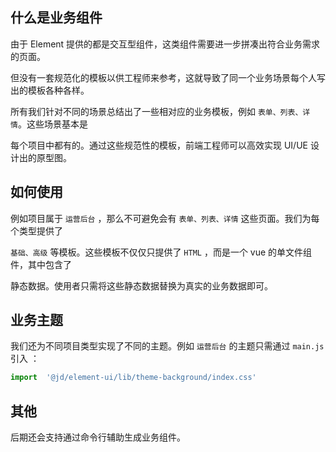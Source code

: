 ## 什么是业务组件
由于 Element 提供的都是交互型组件，这类组件需要进一步拼凑出符合业务需求的页面。

但没有一套规范化的模板以供工程师来参考，这就导致了同一个业务场景每个人写出的模板各种各样。

所有我们针对不同的场景总结出了一些相对应的业务模板，例如 `表单、列表、详情`。这些场景基本是

每个项目中都有的。通过这些规范性的模板，前端工程师可以高效实现 UI/UE 设计出的原型图。

## 如何使用
例如项目属于 `运营后台` ，那么不可避免会有 `表单、列表、详情` 这些页面。我们为每个类型提供了

 `基础、高级` 等模板。这些模板不仅仅只提供了 `HTML` ，而是一个 vue 的单文件组件，其中包含了
 
 静态数据。使用者只需将这些静态数据替换为真实的业务数据即可。   
 

 ## 业务主题
 
 我们还为不同项目类型实现了不同的主题。例如 `运营后台` 的主题只需通过 `main.js` 引入 ：

```js
import  '@jd/element-ui/lib/theme-background/index.css'

```

 
 ## 其他
 
 后期还会支持通过命令行辅助生成业务组件。